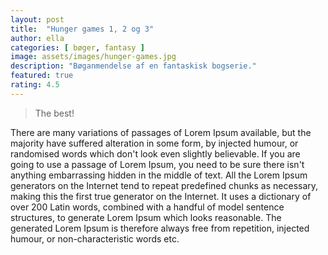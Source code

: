 ```yaml
---
layout: post
title:  "Hunger games 1, 2 og 3"
author: ella
categories: [ bøger, fantasy ]
image: assets/images/hunger-games.jpg
description: "Bøganmendelse af en fantaskisk bogserie."
featured: true
rating: 4.5
---
```


> The best!
  
There are many variations of passages of Lorem Ipsum available, but the majority have suffered alteration in some form, by injected humour, or randomised words which don't look even slightly believable. If you are going to use a passage of Lorem Ipsum, you need to be sure there isn't anything embarrassing hidden in the middle of text. All the Lorem Ipsum generators on the Internet tend to repeat predefined chunks as necessary, making this the first true generator on the Internet. It uses a dictionary of over 200 Latin words, combined with a handful of model sentence structures, to generate Lorem Ipsum which looks reasonable. The generated Lorem Ipsum is therefore always free from repetition, injected humour, or non-characteristic words etc.
